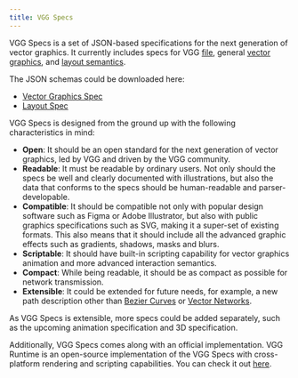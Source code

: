 ```yaml
---
title: VGG Specs
---
```


VGG Specs is a set of JSON-based specifications for the next generation of vector graphics.
It currently includes specs for VGG [file](/specs/file), general [vector
graphics](/specs/vectorgraphics/overview), and [layout
semantics](/specs/layout/overview).

The JSON schemas could be downloaded here:

- [Vector Graphics Spec](https://docs.verygoodgraphics.com/schemas/vectorgraphics.schema.json)
- [Layout Spec](https://docs.verygoodgraphics.com/schemas/layout.schema.json)

VGG Specs is designed from the ground up with the following characteristics in mind:

- **Open**: It should be an open standard for the next generation of vector graphics, led by
  VGG and driven by the VGG community.
- **Readable**: It must be readable by ordinary users. Not only should the specs
  be well and clearly documented with illustrations, but also the data that
  conforms to the specs should be human-readable and parser-developable.
- **Compatible**: It should be compatible not only with popular design software
  such as Figma or Adobe Illustrator, but also with public graphics
  specifications such as SVG, making it a super-set of existing formats. This
  also means that it should include all the advanced graphic effects such as
  gradients, shadows, masks and blurs.
- **Scriptable**: It should have built-in scripting capability for vector graphics
  animation and more advanced interaction semantics.
- **Compact**: While being readable, it should be as compact as possible for
  network transmission.
- **Extensible**: It could be extended for future needs, for example, a new
  path description other than [Bezier
  Curves](https://pomax.github.io/bezierinfo/) or [Vector
  Networks](https://help.figma.com/hc/en-us/articles/360040450213-Vector-Networks).

As VGG Specs is extensible, more specs could be added separately, such as the upcoming
animation specification and 3D specification.

Additionally, VGG Specs comes along with an official implementation. VGG Runtime
is an open-source implementation of the VGG Specs with cross-platform rendering
and scripting capabilities. You can check it out
[here](https://github.com/verygoodgraphics/vgg_runtime).

